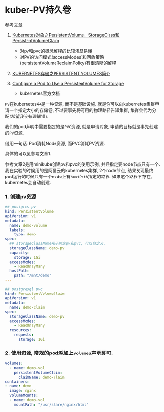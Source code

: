 # kuber-PV持久卷

参考文章

1. [Kubernetes对象之PersistentVolume，StorageClass和PersistentVolumeClaim](https://www.jianshu.com/p/99e610067bc8)
    - 对pv和pvc的概念解释的比较浅显易懂
    - 对PV的访问模式(accessModes)和回收策略(persistentVolumeReclaimPolicy)有很清晰的解释

2. [KUBERNETES存储之PERSISTENT VOLUMES简介](https://www.cnblogs.com/styshoo/p/6731425.html)

3. [Configure a Pod to Use a PersistentVolume for Storage](https://kubernetes.io/docs/tasks/configure-pod-container/configure-persistent-volume-storage/)

    - kubernetes官方文档

`PV`在kubernetes中是一种资源, 而不是基础设施. 就是你可以向kubernetes集群申请一个指定大小的存储卷, 不过要事先将可用的物理路径告知集群, 集群会代为分配(希望我没有理解错). 

我们的pod声明中需要指定的是`PVC`资源, 就是申请对象, 申请的目标就是事先创建的`PV`资源.

借用一句话: Pod消耗Node资源, 而PVC消耗PV资源.

具体的可以见参考文章1.

参考文章2是用minikube创建pv和pvc的使用示例, 并且指定要node节点只有一个. 我在实验的时候用的是阿里云的kubernetes集群, 2个node节点, 结果发现最终pod运行的时候只有一个node上有`hostPath`指定的路径. 如果这个路径不存在, kubernetes会自动创建.

### 1. 创建pv资源

```yml
## postgres pv
kind: PersistentVolume
apiVersion: v1
metadata:
  name: demo-volume
  labels:
    type: demo
spec:
  ## storageClassName用于绑定pv和pvc, 可以自定义.
  storageClassName: demo-pv
  capacity:
    storage: 1Gi
  accessModes:
    - ReadOnlyMany
  hostPath:
    path: "/mnt/demo"
---

## postgresql pvc
kind: PersistentVolumeClaim
apiVersion: v1
metadata:
  name: demo-claim
spec:
  storageClassName: demo-pv
  accessModes:
    - ReadOnlyMany
  resources:
    requests:
      storage: 1Gi
```

### 2. 使用资源, 常规的pod添加上`volumes`声明即可.

```yml
volumes:
  - name: demo-vol
    persistentVolumeClaim:
      claimName: demo-claim
containers:
- name: demo
  image: nginx
  volumeMounts:
  - name: demo-vol
    mountPath: "/usr/share/nginx/html"
```
